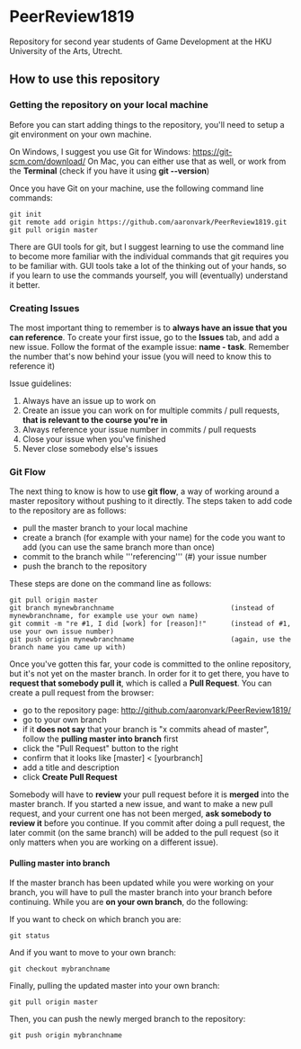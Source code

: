# PeerReview1819

Repository for second year students of Game Development at the HKU University of the Arts, Utrecht.

## How to use this repository

### Getting the repository on your local machine
Before you can start adding things to the repository, you'll need to setup a git environment on your own machine.

On Windows, I suggest you use Git for Windows: https://git-scm.com/download/
On Mac, you can either use that as well, or work from the **Terminal** (check if you have it using **git --version**)

Once you have Git on your machine, use the following command line commands:

	git init
	git remote add origin https://github.com/aaronvark/PeerReview1819.git
	git pull origin master

There are GUI tools for git, but I suggest learning to use the command line to become more familiar with the individual commands that git requires you to be familiar with. GUI tools take a lot of the thinking out of your hands, so if you learn to use the commands yourself, you will (eventually) understand it better.

### Creating Issues
The most important thing to remember is to **always have an issue that you can reference**. To create your first issue, go to the **Issues** tab, and add a new issue. Follow the format of the example issue: **name - task**. Remember the number that's now behind your issue (you will need to know this to reference it)

Issue guidelines:
1. Always have an issue up to work on
2. Create an issue you can work on for multiple commits / pull requests, **that is relevant to the course you're in**
3. Always reference your issue number in commits / pull requests
4. Close your issue when you've finished
5. Never close somebody else's issues

### Git Flow
The next thing to know is how to use **git flow**, a way of working around a master repository without pushing to it directly. The steps taken to add code to the repository are as follows:

- pull the master branch to your local machine
- create a branch (for example with your name) for the code you want to add (you can use the same branch more than once)
- commit to the branch while '''referencing''' (#) your issue number
- push the branch to the repository

These steps are done on the command line as follows:

    git pull origin master
    git branch mynewbranchname                             (instead of mynewbranchname, for example use your own name)
    git commit -m "re #1, I did [work] for [reason]!"      (instead of #1, use your own issue number)
    git push origin mynewbranchname                        (again, use the branch name you came up with)

Once you've gotten this far, your code is committed to the online repository, but it's not yet on the master branch. In order for it to get there, you have to **request that somebody pull it**, which is called a **Pull Request**. You can create a pull request from the browser:

- go to the repository page: http://github.com/aaronvark/PeerReview1819/
- go to your own branch
- if it **does not say** that your branch is "x commits ahead of master", follow the **pulling master into branch** first
- click the "Pull Request" button to the right
- confirm that it looks like [master] < [yourbranch]
- add a title and description
- click **Create Pull Request**

Somebody will have to **review** your pull request before it is **merged** into the master branch. If you started a new issue, and want to make a new pull request, and your current one has not been merged, **ask somebody to review it** before you continue. If you commit after doing a pull request, the later commit (on the same branch) will be added to the pull request (so it only matters when you are working on a different issue).

#### Pulling master into branch
If the master branch has been updated while you were working on your branch, you will have to pull the master branch into your branch before continuing. While you are **on your own branch**, do the following:

If you want to check on which branch you are:

	git status

And if you want to move to your own branch:

	git checkout mybranchname

Finally, pulling the updated master into your own branch:

	git pull origin master

Then, you can push the newly merged branch to the repository:

	git push origin mybranchname



